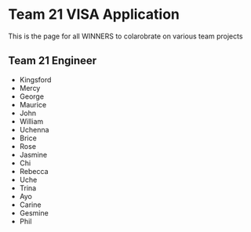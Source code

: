 # Team 21 VISA Application

This is the page for all WINNERS to colarobrate on various team projects

## Team 21 Engineer

* Kingsford
* Mercy
* George
* Maurice
* John
* William
* Uchenna
* Brice
* Rose
* Jasmine
* Chi
* Rebecca
* Uche
* Trina
* Ayo
* Carine
* Gesmine
* Phil

